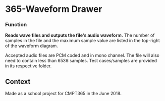 # 365-Waveform Drawer

### Function
**Reads wave files and outputs the file's audio waveform.**
The number of samples in the file and the maximum sample value are listed in the top-right of the waveform diagram.

Accepted audio files are PCM coded and in mono channel.
The file will also need to contain less than 6536 samples.
Test cases/samples are provided in its respective folder.

## Context
Made as a school project for CMPT365 in the June 2018.
